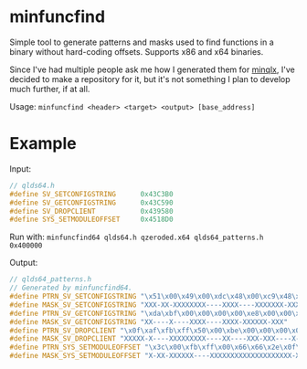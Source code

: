 # minfuncfind
Simple tool to generate patterns and masks used to find functions in a binary without hard-coding offsets.
Supports x86 and x64 binaries.

Since I've had multiple people ask me how I generated them for [minqlx](https://github.com/MinoMino/minqlx),
I've decided to make a repository for it, but it's not something I plan to develop much further, if at all.

Usage: `minfuncfind <header> <target> <output> [base_address]`

Example
=======

Input:

```C
// qlds64.h
#define SV_SETCONFIGSTRING      0x43C3B0
#define SV_GETCONFIGSTRING      0x43C590
#define SV_DROPCLIENT           0x439580
#define SYS_SETMODULEOFFSET     0x4518D0
```

Run with: `minfuncfind64 qlds64.h qzeroded.x64 qlds64_patterns.h 0x400000`

Output:

```C
// qlds64_patterns.h
// Generated by minfuncfind64.
#define PTRN_SV_SETCONFIGSTRING "\x51\x00\x49\x00\xdc\x48\x00\xc9\x48\x0f\x45\xc1\x48\x81\xc3\x00\x00\x00\x00\x48\x8b\x2c\xdd\x00\x00\x00\x00\x48\x89\xc7\x48\x89\x44\x24\x00\x48\x89\xee\xe8\x00\x00\x00\x00\x85\xc0\x75\x00"
#define MASK_SV_SETCONFIGSTRING "XXX-XX-XXXXXXXX----XXXX----XXXXXXX-XXXX----XXX-"
#define PTRN_SV_GETCONFIGSTRING "\xda\xbf\x00\x00\x00\x00\xe8\x00\x00\x00\x00\x48\x8b\x34\xdd\x00\x00\x00\x00\x48\x85\xf6\x75\x00\x5b\x5d\x41\xc6\x04\x24\x00\x41\x5c\xc3"
#define MASK_SV_GETCONFIGSTRING "XX----X----XXXX----XXXX-XXXXXX-XXX"
#define PTRN_SV_DROPCLIENT "\x0f\xaf\xfb\xff\x50\x00\xbe\x00\x00\x00\x00\x31\xc0\x4c\x89\xe2\x48\x89\xef\xe8\x00\x00\x00\x00\x8b\xb5\x00\x00\x00\x00\x85\xf6\x74\x00\x48\x8b\xbd\x00\x00\x00\x00\xe8\x00\x00\x00\x00"
#define MASK_SV_DROPCLIENT "XXXXX-X----XXXXXXXXX----XX----XXX-XXX----X----"
#define PTRN_SYS_SETMODULEOFFSET "\x3c\x00\xfb\xff\x00\x66\x66\x2e\x0f\x1f\x84\x00\x00\x00\x00\x00\x41\x56\x41\x55\x41\x54\x49\x89\xfc\x55\x48\x89\xf5\x53\x31\xdb\x48\x83\xec\x00\x64\x48\x8b\x04\x25\x00\x00\x00\x00\x00\x89\x44\x24\x48"
#define MASK_SYS_SETMODULEOFFSET "X-XX-XXXXXX----XXXXXXXXXXXXXXXXXXXX-XXXXX-----XXXX"
```
